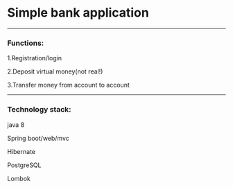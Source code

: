 # Simple bank application
---
### Functions:

  1.Registration/login
  
  2.Deposit virtual money(not real!)
  
  3.Transfer money from account to account
  
---
### Technology stack:

  java 8
  
  Spring boot/web/mvc
  
  Hibernate
  
  PostgreSQL
  
  Lombok
  
